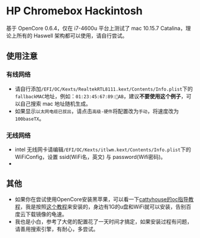 # HP Chromebox Hackintosh

基于 OpenCore 0.6.4，仅在 i7-4600u 平台上测试了 mac 10.15.7 Catalina，理论上所有的 Haswell 架构都可以使用，请自行尝试。

## 使用注意

### 有线网络

-   请自行添加`/EFI/OC/Kexts/RealtekRTL8111.kext/Contents/Info.plist`下的`fallbackMAC`地址，例如：`01:23:45:67:89:AB`，建议**不要使用这个例子**，可以自己搜索 mac 地址随机生成。
-   如果显示`以太网电缆已拔出`，请点击`高级-硬件`将配置改为`手动`，将速度改为`100baseTX`。

### 无线网络

-   intel 无线网卡请编辑`/EFI/OC/Kexts/itlwm.kext/Contents/Info.plist`下的 WiFiConfig，设置 ssid(WiFi名，英文) 与 password(Wifi密码)。
-   

## 其他

- 如果你在尝试使用OpenCore安装黑苹果，可以看一下[cattyhouse的oc指导教程](https://github.com/cattyhouse/oc-guide)，我是按照[这个教程](https://github.com/cattyhouse/oc-guide/blob/master/oc-dmg-install.md)来安装的，身边有1G的u盘和WiFi就可以安装，告别百度云下载镜像的龟速。
- 我也是小白，参考了大佬的配置花了一天时间才搞定，如果安装过程有问题，请善用搜索引擎，有耐心，多尝试。
